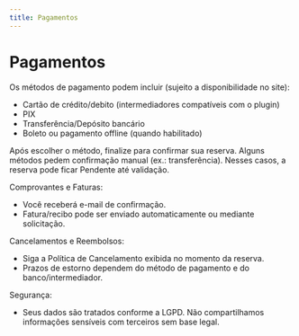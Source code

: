 ```yaml
---
title: Pagamentos
---
```


# Pagamentos

Os métodos de pagamento podem incluir (sujeito a disponibilidade no site):

- Cartão de crédito/debito (intermediadores compatíveis com o plugin)
- PIX
- Transferência/Depósito bancário
- Boleto ou pagamento offline (quando habilitado)

Após escolher o método, finalize para confirmar sua reserva. Alguns métodos pedem confirmação manual (ex.: transferência). Nesses casos, a reserva pode ficar Pendente até validação.

Comprovantes e Faturas:
- Você receberá e-mail de confirmação.
- Fatura/recibo pode ser enviado automaticamente ou mediante solicitação.

Cancelamentos e Reembolsos:
- Siga a Política de Cancelamento exibida no momento da reserva.
- Prazos de estorno dependem do método de pagamento e do banco/intermediador.

Segurança:
- Seus dados são tratados conforme a LGPD. Não compartilhamos informações sensíveis com terceiros sem base legal.
